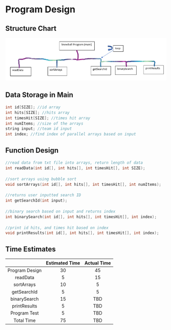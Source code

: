 # Program Design
## Structure Chart
![Chart](https://github.com/lukehami55/CSC-250---Programming-Assingment-1/blob/main/Structure%20Chart.png?raw=true)

## Data Storage in Main
``` cpp
int id[SIZE]; //id array
int hits[SIZE]; //hits array
int timesHit[SIZE]; //times hit array
int numItems; //size of the arrays
string input; //team id input
int index; //find index of parallel arrays based on input
```
## Function Design
``` cpp
//read data from txt file into arrays, return length of data
int readData(int id[], int hits[], int timesHit[], int SIZE);

//sort arrays using bubble sort
void sortArrays(int id[], int hits[], int timesHit[], int numItems);

//returns user inputted search ID
int getSearchId(int input);

//binary search based on input and returns index
int binarySearch(int id[], int hits[], int timesHit[], int index);

//print id hits, and times hit based on index
void printResults(int id[], int hits[], int timesHit[], int index);
```
## Time Estimates
|  | Estimated Time    | Actual Time    |
| :---:   | :---: | :---: |
| Program Design | 30   | 45   |
| readData | 5   | 15   |
| sortArrays | 10   | 5   |
| getSearchId | 5   | 5   |
| binarySearch | 15   | TBD   |
| printResults | 5   | TBD   |
| Program Test | 5   | TBD   |
| Total Time | 75   | TBD   |
